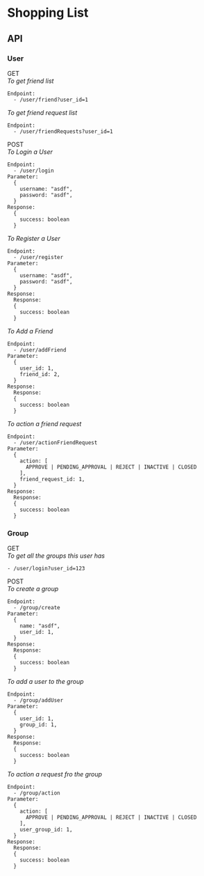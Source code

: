 # Shopping List

## API

### User
GET  
_To get friend list_
```
Endpoint:
  - /user/friend?user_id=1
```
_To get friend request list_
```
Endpoint:
  - /user/friendRequests?user_id=1
```
POST  
_To Login a User_
```
Endpoint:
  - /user/login
Parameter:
  {
    username: "asdf",
    password: "asdf",
  }
Response:
  {
    success: boolean
  }
```
_To Register a User_
```
Endpoint:
  - /user/register
Parameter:
  {
    username: "asdf",
    password: "asdf",
  }
Response:
  Response:
  {
    success: boolean
  }
```
_To Add a Friend_
```
Endpoint:
  - /user/addFriend
Parameter:
  {
    user_id: 1,
    friend_id: 2,
  }
Response:
  Response:
  {
    success: boolean
  }
```
_To action a friend request_
```
Endpoint:
  - /user/actionFriendRequest
Parameter:
  {
    action: [
      APPROVE | PENDING_APPROVAL | REJECT | INACTIVE | CLOSED
    ],
    friend_request_id: 1,
  }
Response:
  Response:
  {
    success: boolean
  }
```
### Group
GET  
_To get all the groups this user has_
```
- /user/login?user_id=123
```
POST  
_To create a group_
```
Endpoint:
  - /group/create
Parameter:
  {
    name: "asdf",
    user_id: 1,
  }
Response:
  Response:
  {
    success: boolean
  }
```
_To add a user to the group_
```
Endpoint:
  - /group/addUser
Parameter:
  {
    user_id: 1,
    group_id: 1,
  }
Response:
  Response:
  {
    success: boolean
  }
```
_To action a request fro the group_
```
Endpoint:
  - /group/action
Parameter:
  {
    action: [
      APPROVE | PENDING_APPROVAL | REJECT | INACTIVE | CLOSED
    ],
    user_group_id: 1,
  }
Response:
  Response:
  {
    success: boolean
  }
```
